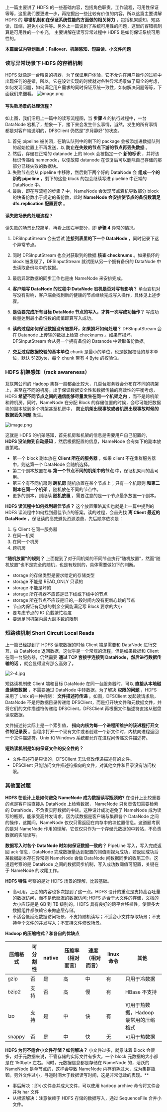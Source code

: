 上一篇主要讲了 HDFS 的一些基础内容，包括角色职责，工作流程，可用性保证等等，这里我们要更进一步，再挖掘出一些比较有价值的内容，所以这篇主要讲解
HDFS 的 **容错机制和在保证系统性能的方面做的相关努力**
，包括机架感知，短路读，压缩，避免小文件等。另外上一篇说到了系统可用性的问题，这里的容错机制算是可用性的一个补充， 主要讲解在读写异常过程中 HDFS
是如何保证系统可用性的。

**本篇面试内容划重点：Failover、机架感知、短路读、小文件问题**

### 读写异常场景下 HDFS 的容错机制

HDFS
就像是一台精良的机器，为了保证用户体验，它不允许在用户操作的过程中出现任何的差错，所以，它在设计实现的时候就对各种异常场景做了周全的考虑，如何发现问题，如何满足用户需求的同时保证系统一致性，如何解决问题等等，下面我们来细看。
![image.png](https://images.gitbook.cn/2020-06-11-070056.png)

#### 写失败场景的处理流程？

如上图，我们沿用上一篇中的读写流程图，当 **步骤 4** 的执行过程中，一台 DataNode
宕机了，想象一下，接下来会发生什么事情，当然，发生的所有事情都是对客户端透明的，DFSClient 仍然是“岁月静好”的状态。

  1. 首先 pipeline 被关闭，在确认队列中的剩下的 package 会被添加进数据队列的起始位置上不再发送，以 **防止在失败的节点下游的节点再丢失数据** 。
  2. 然后，存储在正常的 datanode 上的 block 会被指定一个 **新的标识** ，并将该标识传递给 namenode，以便故障 datanode 在恢复后可以删除自己存储的那部分已经失效的数据块。
  3. 失败节点会从 pipeline 中移除，然后剩下两个好的 DataNode 会 **组成一个的新的 pipeline** ，剩下的这些 block 的包会继续写进 pipeline 中正常的 DataNode 中。
  4. 最后，即在写流程的步骤 7 中，NameNode 会发现节点宕机导致部分 block 的块备份数小于规定的备份数，此时 **NameNode 会安排使节点的备份数满足 dfs.replication 配置要求** 。

#### 读失败场景的处理流程？

读失败的场景比较简单，再看上图右半部分，即 **步骤 4** 异常的情况。

  1. DFSInputStream 会去尝试 **连接列表里的下一个 DataNode** ，同时记录下这个异常节点。

  2. 同时 DFSInputStream 也会对获取到的数据 **核查 checknums** 。如果损坏的 block 被发现了，DFSInputStream 就试图从另一个拥有备份的 DataNode 中去读取备份块中的数据。

  3. 最后异常数据的同步工作也是由 NameNode 来安排完成。

  4. **客户端写 DataNode 的过程中 DataNode 宕机是否对写有影响？** 单台宕机对写没有影响，客户端会找到新的健康的节点继续完成写入操作，具体见上述步骤。

  5. **是否要完成所有目标 DataNode 节点的写入，才算一次写成功操作？** 写成功数量达到最小备份数的阈值即算写入成功。

  6. **读的过程如何保证数据没有被损坏，如果损坏如何处理？** DFSInputStream 会在 Datanode 上传输的数据上检查 checknums 。如果有损坏，DFSInputStream 会从另一个拥有备份的 Datanode 中读取备份数据。

  7. **交互过程数据校验的基本单位** chunk 是最小的单位，也是数据校验的基本单位，默认 512Byte，每个 chunk 带有 4 Byte 的校验位。

### HDFS 机架感知（rack awareness）

互联网公司的 Hadoop 集群一般都会比较大，几百台服务器会分布在不同的机架上，甚至在不同的机房。出于保证数据安全性和数据传输的高效性的平衡考虑，HDFS
**希望不同节点之间的通信能够尽量发生在同一个机架之内** ，而不是跨机架和跨机房。同时，NameNode 在分配 Block
的存储位置的时候，会尽可能把数据块的副本放到多个机架甚至机房中， **防止机架出现事故或者机房出现事故时候的数据丢失问题** 发生。

![image.png](https://images.gitbook.cn/2020-06-11-070057.png)

这就是 HDFS 的机架感知，首先机房和机架的信息是需要用户自己配置的， **HDFS 没法做到自动感知** ，然后根据配置的信息，NameNode
会有如下的副本放置策略。

  * 第一个 block 副本放在 **Client 所在的服务器** ，如果 client 不在集群服务器中，则这第一个 DataNode 会随机选择。
  * 第二个副本放置在与 **第一个节点不同的机架中的节点** 中，保证机架间的高可用。
  * 第三个有不同机房则 **跨机房** 随机放置在某个节点上；只有一个机房则 **和第二副本在同一个机架** ，随机放在不同的节点中。
  * 更多的副本，则继续 **随机放置** ，需要注意的是一个节点最多放置一个副本。

**HDFS 读流程中如何找到最佳节点？** 这个放置策略其实也就是上一篇中提到的 HDFS 读流程中如何找到最佳节点的答案。读的过程，会首先找 **离
Client 最近的 DataNode** ，保证读的高效避免资源浪费，先后顺序依次是：

  1. 与 Client 在同一服务器
  2. 在同一机架
  3. 在同一个机房
  4. 跨机房

**“随机放置”的规则？** 上面提到了对于同机架的不同节点执行“随机放置”，然而“随机放置”也不是完全的随机，也是有规则的，具体需要做如下的判断。

  * storage 的存储类型是要求给定的存储类型
  * storage 不能是 READ_ONLY 只读的
  * storage 不能是坏的
  * storage 所在机器不应该是已下线或下线中的节点
  * storage 所在节点不应该是旧的,一段时间内没有更新心跳的节点
  * 节点内保证有足够的剩余空间能满足写 Block 要求的大小
  * 要考虑节点的 IO 负载繁忙程度
  * 要满足同机架内最大副本数的限制

### 短路读机制 Short Circuit Local Reads

上一篇已经提到了 HDFS 读取数据的时候 Client 端是需要和 DataNode 进行交互，由 DataNode
返回数据，这似乎是一个常规的流程，但是如果数据和 Client 在同一台服务器，仍然需要 **通过 TCP 套接字连接到
DataNode，然后进行数据传输的话** ，就会显得没有那么高效了。

![2-4.jpg](https://images.gitbook.cn/2020-06-11-070101.png)

短路读机制使 Client 端和目标 DataNode 在同一台服务器时，可以 **直接从本地磁盘读取数据** ，不需要通过 DataNode
中转数据。为了解决 **权限的问题** ，HDFS 采用了 Unix 的一种机制： **文件描述符传递** 。如图，DFSClient
发起读请求后，DataNode 不是将数据目录传递给 DFSClient，而是打开块文件和元数据文件，并将它们的文件描述符传递给
DFSClient，DFSClient 再根据文件描述符直接从磁盘读取数据。

文件描述符实际上是一个索引值， **指向内核为每一个进程所维护的该进程打开文件的记录表**
。当程序打开一个现有文件或者创建一个新文件时，内核向进程返回一个文件描述符。Unix 和 Windows 系统都允许在进程间传递文件描述符。

**短路读机制是如何保证文件的安全性的？**

  * 文件描述符是只读的，DFSClient 无法修改传递描述符的文件。
  * DFSClient 只能访问文件描述符指向的文件，对其他文件和目录没有访问权限。

### 其他面试题

**HDFS 在设计上是如何避免 NameNode 成为数据读写瓶颈的?** 在设计上比较重要的点是客户端直接从 DataNode 上检索数据，
NameNode 只负责告知需要检索的 DataNode，不负责实际数据的中转。这种设计成功避免了 NameNode
成为读写的瓶颈，能承受高并发请求，因为读数据是客户端与集群各个 DataNode 之间的操作，这期间，NameNode
仅仅只需返回在内存中的块位置信息。这道题考察的是对 NameNode 作用的理解，它仅仅只作为一个存储元数据的中转站，不负责数据的实际读写。

**数据写入时各个 DataNode 时如何保证数据一致的？** PipeLine 写入，写入完成返回 ack 信息，DataNode
完成数据量达到配置的阈值则视为成功，若返回成功后某数据副本存在异常则 NameNode 会做 DataNode 间数据同步的收尾工作。这道题考察的是
DataNode 之间的数据同步机制，写入成功数阈值可配置，关键在于 NameNode 的收尾工作。

**HDFS 特性** 考察的是对 HDFS 场景的理解，比较基础。

  * 高可用，上面的内容也多次提到了这一点。HDFS 设计的重点是支持高吞吐量的数据访问，而不是低延迟的数据访问; HDFS 适合于大文件的存储，文档的大小应该是是 GB 到 TB 级别的。HDFS 具有良好的跨平台移植性，使很多大数据组件都依赖它来做底层存储。
  * 不适合低延迟数据访问场景，不支持随机读写；不适合小文件存取场景；不支持单个文件的并发写入；不支持文件修改场景。

**Hadoop 的压缩格式？和各自的优缺点**

压缩格式 | 可分割性 | native | 压缩率（相对而言） | 速度（相对而言） | linux 命令 | 其他  
---|---|---|---|---|---|---  
gzip | 否 | 是 | 高 | 中 | 有 | 只用于冷数据  
bzip2 | 支持 | 否 | 高 | 慢 | 有 | HBase 不支持  
lzo | 支持 | 是 | 中 | 快 | 有 | 可用于热数据，Hadoop 最常用的压缩格式  
snappy | 否 | 是 | 中 | 快 | 无 | 可用于热数据  
  
**HDFS 为何不适合小文件存储？如何解决？** 小文件过多，就意味着 Block 会很多，对于元数据来说，不管存储的实际文件有多大，一个 block
元数据的大小都是在 150byte 左右。同时，元数据信息都是存储在 NameNode 的，活跃的 NameNode 是单节点的，这样会导致
NameNode 内存消耗过大，成为集群瓶颈。另外文件过小，寻道时间大于数据读写时间，这是非常低效的表现。**

  * 事后解决：即小文件合并成大文件，可以使用 hadoop archive 命令将文件合并为 har 文件
  * 从根源解决：注意依赖于 HDFS 存储的数据写入，通过 SequenceFile 合并小文件。

